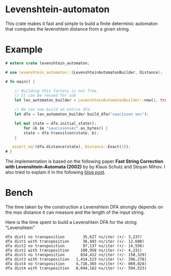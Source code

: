 # Levenshtein-automaton

This crate makes it fast and simple to build a finite determinic automaton that computes
the levenshtein distance from a given string.

# Example

```rust
# extern crate levenshtein_automaton;

# use levenshtein_automaton::{LevenshteinAutomatonBuilder, Distance};

# fn main() {

    // Building this factory is not free.
    // It can be reused for sub
    let lev_automaton_builder = LevenshteinAutomatonBuilder::new(2, true);

    // We can now build an entire dfa.
    let dfa = lev_automaton_builder.build_dfa("saucisson sec");

    let mut state = dfa.initial_state();
        for &b in "saucissonsec".as_bytes() {
        state = dfa.transition(state, b);
    }

   assert_eq!(dfa.distance(state), Distance::Exact(1));
# }
```

The implementation is based on the following paper
**Fast String Correction with Levenshtein-Automata (2002)** by by Klaus Schulz and Stoyan Mihov.
I also tried to explain it in the following [blog post](https://fulmicoton.com/posts/levenshtein/).


# Bench


The time taken by the construction a Levenshtein DFA
strongly depends on the max distance it can measure and the length of the input string.

Here is the time spent to build a Levenshtein DFA for the string "Levenshtein"


```ignore
dfa dist1 no transposition        35,627 ns/iter (+/- 3,237)
dfa dist1 with transposition      36,493 ns/iter (+/- 12,680)
dfa dist2 no transposition        97,137 ns/iter (+/- 14,556)
dfa dist2 with transposition     100,958 ns/iter (+/- 4,231)
dfa dist3 no transposition       834,412 ns/iter (+/- 158,329)
dfa dist3 with transposition   1,414,523 ns/iter (+/- 396,278)
dfa dist4 no transposition     4,716,365 ns/iter (+/- 869,024)
dfa dist4 with transposition   8,044,162 ns/iter (+/- 594,523)
```
